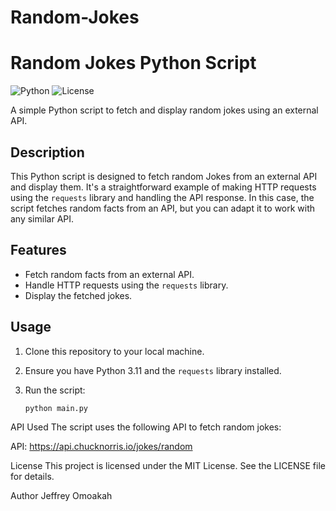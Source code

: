 # Random-Jokes
# Random Jokes Python Script

![Python](https://img.shields.io/badge/Python-3.11-blue.svg)
![License](https://img.shields.io/badge/License-MIT-green.svg)

A simple Python script to fetch and display random jokes using an external API.

## Description

This Python script is designed to fetch random Jokes from an external API and display them. It's a straightforward example of making HTTP requests using the `requests` library and handling the API response. In this case, the script fetches random facts from an API, but you can adapt it to work with any similar API.

## Features

- Fetch random facts from an external API.
- Handle HTTP requests using the `requests` library.
- Display the fetched jokes.

## Usage

1. Clone this repository to your local machine.
2. Ensure you have Python 3.11 and the `requests` library installed.
3. Run the script:

   ```bash
   python main.py

API Used
The script uses the following API to fetch random jokes:

API: https://api.chucknorris.io/jokes/random

License
This project is licensed under the MIT License. See the LICENSE file for details.

Author
Jeffrey Omoakah
